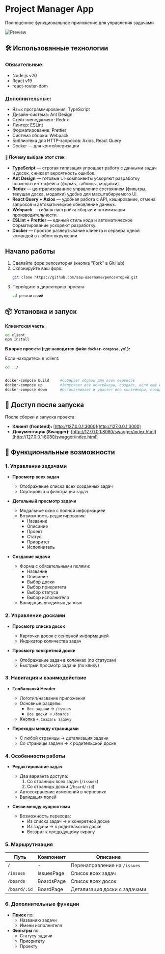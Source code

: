# Project Manager App
Полноценное функциональное приложение для управления задачами

![Preview](capture_20250421200909795.bmp)

## 🛠️ Использованные технологии

### Обязательные:

- Node.js v20
- React v19
- react-router-dom 

### Дополнительные:

- Язык программирования: TypeScript
- Дизайн-система: Ant Design
- Стейт-менеджмент: Redux
- Линтер: ESLint
- Форматирование: Prettier
- Система сборки: Webpack
- Библиотека для HTTP-запросов: Axios, React Query
- Docker — для контейнеризации

#### 🧩 Почему выбран этот стек

- **TypeScript** — строгая типизация упрощает работу с данными задач и досок, снижает вероятность ошибок.
- **Ant Design** — готовые UI-компоненты ускоряют разработку сложного интерфейса (формы, таблицы, модалки).
- **Redux** — централизованное управление состоянием (фильтры, текущая доска, модалки) удобно для масштабируемого UI.
- **React Query + Axios** — удобная работа с API, кэширование, отмена запросов и автоматическое обновление данных.
- **Webpack** — гибкая настройка сборки и оптимизация производительности.
- **ESLint + Prettier** — единый стиль кода и автоматическое форматирование ускоряют разработку.
- **Docker** — простое развертывание клиента и сервера одной командой в любом окружении.

## Начало работы

1. Сделайте форк репозитория (кнопка "Fork" в GitHub)
2. Склонируйте ваш форк:
   ```bash
   git clone https://github.com/ваш-username/репозиторий.git
   ```
3. Перейдите в директорию проекта
   ```bash
   cd репозиторий
   ```

## 📦 Установка и запуск
**Клиентская часть:**

```bash
cd client
npm install

```
**В корне проекта (где находится файл `docker-compose.yml`):**

Если находитесь в \client:
```bash
cd ../

```

```bash

docker-compose build     #Собирает образы для всех сервисов
docker-compose up        #Запускает все контейнеры, создаёт, если ещё не созданы
docker-compose down      #Останавливает и удаляет все контейнеры, созданные `up`

```

## 🚀 Доступ после запуска

После сборки и запуска проекта:

- **Клиент (frontend):** [http://127.0.0.1:3000](http://127.0.0.1:3000)
- **Документация (Swagger):** [http://127.0.0.1:8080/swagger/index.html](http://127.0.0.1:8080/swagger/index.html)


## 📌 Функциональные возможности

### 1. Управление задачами
- **Просмотр всех задач**
  - Отображение списка всех созданных задач
  - Сортировка и фильтрация задач

- **Детальный просмотр задачи**
  - Модальное окно с полной информацией
  - Возможность редактирования:
    - Название
    - Описание
    - Проект
    - Статус
    - Приоритет
    - Исполнитель

- **Создание задачи**
  - Форма с обязательными полями:
    - Название 
    - Описание
    - Выбор доски
    - Выбор приоритета
    - Выбор статуса
    - Выбор исполнителя
  - Валидация вводимых данных

### 2. Управление досками
- **Просмотр списка досок**
  - Карточки досок с основной информацией
  - Индикатор количества задач

- **Просмотр конкретной доски**
  - Отображение задач в колонках (по статусам)
  - Быстрый просмотр задачи (по клику)

### 3. Навигация и взаимодействие
- **Глобальный Header**
  - Логотип/название приложения
  - Основные разделы:
    - `Все задачи` → `/issues`
    - `Все доски` → `/boards`
  - Кнопка `+ Создать задачу`

- **Переходы между страницами**
  - С любой страницы → детализация задачи
  - Со страницы задачи → к родительской доске

### 4. Особенности работы
- **Редактирование задач**
  - Два варианта доступа:
    1. Со страницы всех задач (`/issues`)
    2. Со страницы доски (`/board/:id`)
  - Автосохранение изменений в черновике
  - Валидация полей

- **Связи между сущностями**
  - Возможность перехода:
    - Из списка задач → к конкретной доске
    - Из задачи → к родительской доске
    - Возврат к предыдущему экрану

### 5. Маршрутизация
| Путь | Компонент | Описание |
|------|-----------|----------|
| `/` |-| Перенаправление на `/issues` |
| `/issues` | IssuesPage | Список всех задач |
| `/boards` | BoardsPage | Список всех досок |
| `/board/:id` | BoardPage | Детализация доски с задачами |

### 6. Дополнительные функции
- **Поиск** по:
  -  Названию задачи
  -  Имени исполнителя
- **Фильтры** по:
  - Статусу задачи
  - Приоритету
  - Проекту
